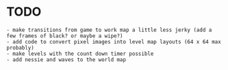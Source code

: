 # TODO
    - make transitions from game to work map a little less jerky (add a few frames of black? or maybe a wipe?)
    - add code to convert pixel images into level map layouts (64 x 64 max probably)
    - make levels with the count down timer possible
    - add nessie and waves to the world map